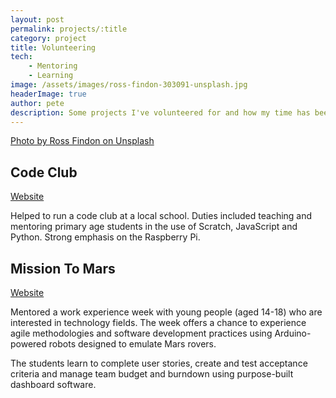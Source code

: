 ```yaml
---
layout: post
permalink: projects/:title
category: project
title: Volunteering
tech: 
    - Mentoring
    - Learning
image: /assets/images/ross-findon-303091-unsplash.jpg
headerImage: true
author: pete
description: Some projects I've volunteered for and how my time has been used to mentor and promote tech in Cornwall. Photo by Ross Findon on Unsplash
---
```


[Photo by Ross Findon on Unsplash](https://unsplash.com/photos/mG28olYFgHI)

## Code Club

[Website](https://www.codeclub.org.uk)

Helped to run a code club at a local school. Duties included teaching and mentoring primary age students in the use of Scratch, JavaScript and Python. Strong emphasis on the Raspberry Pi.

## Mission To Mars

[Website](https://www.softwarecornwall.org/category/education-outreach/mission-to-mars/)

Mentored a work experience week with young people (aged 14-18) who are interested in technology fields. The week offers a chance to experience agile methodologies and software development practices using Arduino-powered robots designed to emulate Mars rovers.

The students learn to complete user stories, create and test acceptance criteria and manage team budget and burndown using purpose-built dashboard software.

